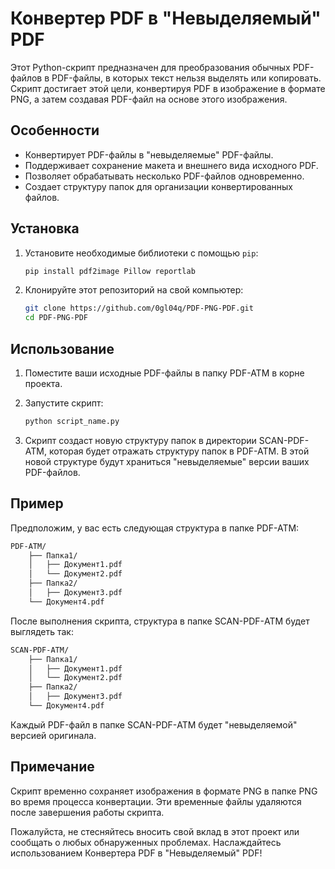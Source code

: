 # Конвертер PDF в "Невыделяемый" PDF

Этот Python-скрипт предназначен для преобразования обычных PDF-файлов в PDF-файлы, в которых текст нельзя выделять или копировать. Скрипт достигает этой цели, конвертируя PDF в изображение в формате PNG, а затем создавая PDF-файл на основе этого изображения.

## Особенности

- Конвертирует PDF-файлы в "невыделяемые" PDF-файлы.
- Поддерживает сохранение макета и внешнего вида исходного PDF.
- Позволяет обрабатывать несколько PDF-файлов одновременно.
- Создает структуру папок для организации конвертированных файлов.

## Установка

1. Установите необходимые библиотеки с помощью `pip`:

   ```bash
   pip install pdf2image Pillow reportlab

2. Клонируйте этот репозиторий на свой компьютер:

   ```bash
   git clone https://github.com/0gl04q/PDF-PNG-PDF.git
   cd PDF-PNG-PDF

## Использование

1. Поместите ваши исходные PDF-файлы в папку PDF-ATM в корне проекта.
2. Запустите скрипт:
   
   ```bash
   python script_name.py
   
3. Скрипт создаст новую структуру папок в директории SCAN-PDF-АТМ, которая будет отражать структуру папок в PDF-ATM. В этой новой структуре будут храниться "невыделяемые" версии ваших PDF-файлов.

## Пример

Предположим, у вас есть следующая структура в папке PDF-ATM:

  ```bash
  PDF-ATM/
      ├── Папка1/
      │   ├── Документ1.pdf
      │   └── Документ2.pdf
      ├── Папка2/
      │   ├── Документ3.pdf
      └── Документ4.pdf
```
После выполнения скрипта, структура в папке SCAN-PDF-АТМ будет выглядеть так:

```bash
SCAN-PDF-АТМ/
    ├── Папка1/
    │   ├── Документ1.pdf
    │   └── Документ2.pdf
    ├── Папка2/
    │   ├── Документ3.pdf
    └── Документ4.pdf
```

Каждый PDF-файл в папке SCAN-PDF-АТМ будет "невыделяемой" версией оригинала.

## Примечание

Скрипт временно сохраняет изображения в формате PNG в папке PNG во время процесса конвертации. Эти временные файлы удаляются после завершения работы скрипта.

Пожалуйста, не стесняйтесь вносить свой вклад в этот проект или сообщать о любых обнаруженных проблемах. Наслаждайтесь использованием Конвертера PDF в "Невыделяемый" PDF!
